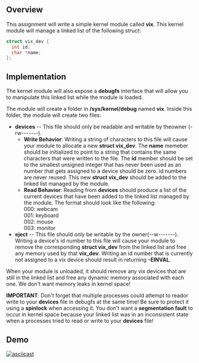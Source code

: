 ## Overview 

This assignment will write a simple kernel module called **vix**.
This kernel module will manage a linked list of the following struct: <br />

```c
struct vix_dev {
  int id;
  char *name;
};
```
## Implementation

The kernel module will also expose a **debugfs** interface that will allow you to manipulate this linked list while the module is loaded. <br />

The module will create a folder in **/sys/kernel/debug** named **vix**. Inside this folder, the module will create two files: <br />
  * **devices** -- This file should only be readable and writable by theowner (-rw-------).
    * **Write Behavior**: Writing a string of characters to this file will cause your module to allocate a new **struct vix_dev**. The **name** memeber should be
        initialized to point to a string that contains the same characters that were written to the file. The **id** member should be set to the smallest unsigned
        integer that has never been used as an number that gets assigned to a device should be zero. id numbers are never reused. This new **struct vix_dev** should be 
        added to the linked list managed by the module.
    * **Read Behavior**: Reading from **devices** should produce a list of the current devices that have been added to the linked list managed by the module. The format should look like the following: <br />
    000: webcam <br />
    001: keyboard <br />
    002: mouse <br />
    003: monitor <br />
  * **eject** -- This file should only be writable by the owner(--w-------). Writing a device's id number to this file will cause your module to remove the 
  corresponding **struct vix_dev** from the linked list and free any memory used by that **vix_dev**. Writing an id number that is currently not assigned to a vix device should result in returning **-EINVAL**. <br />

When your module is unloaded, it should remove any vix devices that are still in the linked list and free any dynamic memory associated with each one. We don't want memory leaks in kernel space! <br />
 
 **IMPORTANT**: Don't forget that multiple processes could attempt to reador write to your **devices** file in debugfs at the same time! Be sure to protect it using a
**spinlock** when accessing it. You don't want a **segmentation fault** to occur in kernel space because your linked list was in an inconsistent state when a processes tried to read or write to your **devices** file!

## Demo
[![asciicast](https://asciinema.org/a/2gy0k0y9kBjQorhgZcnqbVp5i.svg)](https://asciinema.org/a/2gy0k0y9kBjQorhgZcnqbVp5i)
